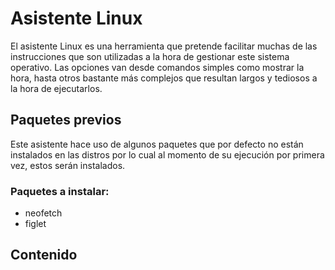 
# Asistente Linux

El asistente Linux es una herramienta que pretende facilitar muchas 
de las instrucciones que son utilizadas a la hora de gestionar este 
sistema operativo. Las opciones van desde comandos simples como 
mostrar la hora, hasta otros bastante más complejos que resultan
largos y tediosos a la hora de ejecutarlos.

## Paquetes previos

Este asistente hace uso de algunos paquetes que por defecto
no están instalados en las distros por lo cual al momento de 
su ejecución por primera vez, estos serán instalados. 

 ### Paquetes a instalar:

- neofetch
- figlet

## Contenido
